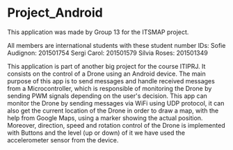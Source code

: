# Project_Android

This application was made by Group 13 for the ITSMAP project.

All members are international students with these student number IDs:
Sofie Audignon: 201501754
Sergi Carol: 201501579 
Sílvia Roses: 201501349 

This application is part of another big project for the course ITIPRJ. It consists on the control of a Drone using an Android device.
The main purpose of this app is to send messages and handle received messages from a Microcontroller, which is responsible of monitoring the Drone by sending PWM signals depending on the user's decision.
This app can monitor the Drone by sending messages via WiFi using UDP protocol, it can also get the current location of the Drone in order to draw a map, with the help from Google Maps, using a marker showing the actual position. 
Moreover, direction, speed and rotation control of the Drone is implemented with Buttons and the level (up or down) of it we have used the accelerometer sensor from the device.
